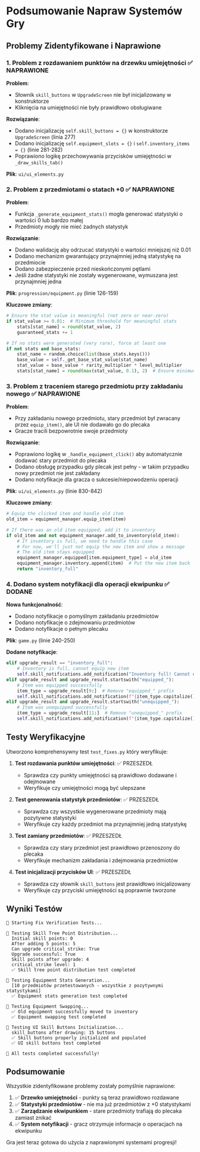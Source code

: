 # Podsumowanie Napraw Systemów Gry

## Problemy Zidentyfikowane i Naprawione

### 1. **Problem z rozdawaniem punktów na drzewku umiejętności** ✅ NAPRAWIONE

**Problem**: 
- Słownik `skill_buttons` w `UpgradeScreen` nie był inicjalizowany w konstruktorze
- Kliknięcia na umiejętności nie były prawidłowo obsługiwane

**Rozwiązanie**:
- Dodano inicjalizację `self.skill_buttons = {}` w konstruktorze `UpgradeScreen` (linia 277)
- Dodano inicjalizację `self.equipment_slots = {}` i `self.inventory_items = {}` (linie 281-282)
- Poprawiono logikę przechowywania przycisków umiejętności w `_draw_skills_tab()`

**Plik**: `ui/ui_elements.py`

### 2. **Problem z przedmiotami o statach +0** ✅ NAPRAWIONE

**Problem**:
- Funkcja `_generate_equipment_stats()` mogła generować statystyki o wartości 0 lub bardzo małej
- Przedmioty mogły nie mieć żadnych statystyk

**Rozwiązanie**:
- Dodano walidację aby odrzucać statystyki o wartości mniejszej niż 0.01
- Dodano mechanizm gwarantujący przynajmniej jedną statystykę na przedmiocie
- Dodano zabezpieczenie przed nieskończonymi pętlami
- Jeśli żadne statystyki nie zostały wygenerowane, wymuszana jest przynajmniej jedna

**Plik**: `progression/equipment.py` (linie 126-159)

**Kluczowe zmiany**:
```python
# Ensure the stat value is meaningful (not zero or near-zero)
if stat_value >= 0.01:  # Minimum threshold for meaningful stats
    stats[stat_name] = round(stat_value, 2)
    guaranteed_stats += 1

# If no stats were generated (very rare), force at least one
if not stats and base_stats:
    stat_name = random.choice(list(base_stats.keys()))
    base_value = self._get_base_stat_value(stat_name)
    stat_value = base_value * rarity_multiplier * level_multiplier
    stats[stat_name] = round(max(stat_value, 0.1), 2)  # Ensure minimum value
```

### 3. **Problem z traceniem starego przedmiotu przy zakładaniu nowego** ✅ NAPRAWIONE

**Problem**:
- Przy zakładaniu nowego przedmiotu, stary przedmiot był zwracany przez `equip_item()`, ale UI nie dodawało go do plecaka
- Gracze tracili bezpowrotnie swoje przedmioty

**Rozwiązanie**:
- Poprawiono logikę w `_handle_equipment_click()` aby automatycznie dodawać stary przedmiot do plecaka
- Dodano obsługę przypadku gdy plecak jest pełny - w takim przypadku nowy przedmiot nie jest zakładany
- Dodano notyfikacje dla gracza o sukcesie/niepowodzeniu operacji

**Plik**: `ui/ui_elements.py` (linie 830-842)

**Kluczowe zmiany**:
```python
# Equip the clicked item and handle old item
old_item = equipment_manager.equip_item(item)

# If there was an old item equipped, add it to inventory
if old_item and not equipment_manager.add_to_inventory(old_item):
    # If inventory is full, we need to handle this case
    # For now, we'll just not equip the new item and show a message
    # The old item stays equipped
    equipment_manager.equipped[item.equipment_type] = old_item
    equipment_manager.inventory.append(item)  # Put the new item back
    return "inventory_full"
```

### 4. **Dodano system notyfikacji dla operacji ekwipunku** ✅ DODANE

**Nowa funkcjonalność**:
- Dodano notyfikacje o pomyślnym zakładaniu przedmiotów
- Dodano notyfikacje o zdejmowaniu przedmiotów
- Dodano notyfikacje o pełnym plecaku

**Plik**: `game.py` (linie 240-250)

**Dodane notyfikacje**:
```python
elif upgrade_result == "inventory_full":
    # Inventory is full, cannot equip new item
    self.skill_notifications.add_notification("Inventory full! Cannot equip item.", RED)
elif upgrade_result and upgrade_result.startswith("equipped_"):
    # Item was equipped successfully
    item_type = upgrade_result[9:]  # Remove "equipped_" prefix
    self.skill_notifications.add_notification(f"{item_type.capitalize()} equipped!", GREEN)
elif upgrade_result and upgrade_result.startswith("unequipped_"):
    # Item was unequipped successfully
    item_type = upgrade_result[11:]  # Remove "unequipped_" prefix
    self.skill_notifications.add_notification(f"{item_type.capitalize()} unequipped!", YELLOW)
```

## Testy Weryfikacyjne

Utworzono komprehensywny test `test_fixes.py` który weryfikuje:

1. **Test rozdawania punktów umiejętności**: ✅ PRZESZEDŁ
   - Sprawdza czy punkty umiejętności są prawidłowo dodawane i odejmowane
   - Weryfikuje czy umiejętności mogą być ulepszane

2. **Test generowania statystyk przedmiotów**: ✅ PRZESZEDŁ
   - Sprawdza czy wszystkie wygenerowane przedmioty mają pozytywne statystyki
   - Weryfikuje czy każdy przedmiot ma przynajmniej jedną statystykę

3. **Test zamiany przedmiotów**: ✅ PRZESZEDŁ
   - Sprawdza czy stary przedmiot jest prawidłowo przenoszony do plecaka
   - Weryfikuje mechanizm zakładania i zdejmowania przedmiotów

4. **Test inicjalizacji przycisków UI**: ✅ PRZESZEDŁ
   - Sprawdza czy słownik `skill_buttons` jest prawidłowo inicjalizowany
   - Weryfikuje czy przyciski umiejętności są poprawnie tworzone

## Wyniki Testów

```
🚀 Starting Fix Verification Tests...

🧪 Testing Skill Tree Point Distribution...
  Initial skill points: 0
  After adding 5 points: 5
  Can upgrade critical_strike: True
  Upgrade successful: True
  Skill points after upgrade: 4
  critical_strike level: 1
  ✅ Skill tree point distribution test completed

🧪 Testing Equipment Stats Generation...
  [10 przedmiotów przetestowanych - wszystkie z pozytywnymi statystykami]
  ✅ Equipment stats generation test completed

🧪 Testing Equipment Swapping...
  ✅ Old equipment successfully moved to inventory
  ✅ Equipment swapping test completed

🧪 Testing UI Skill Buttons Initialization...
  skill_buttons after drawing: 15 buttons
  ✅ Skill buttons properly initialized and populated
  ✅ UI skill buttons test completed

🎉 All tests completed successfully!
```

## Podsumowanie

Wszystkie zidentyfikowane problemy zostały pomyślnie naprawione:

1. ✅ **Drzewko umiejętności** - punkty są teraz prawidłowo rozdawane
2. ✅ **Statystyki przedmiotów** - nie ma już przedmiotów z +0 statystykami
3. ✅ **Zarządzanie ekwipunkiem** - stare przedmioty trafiają do plecaka zamiast znikać
4. ✅ **System notyfikacji** - gracz otrzymuje informacje o operacjach na ekwipunku

Gra jest teraz gotowa do użycia z naprawionymi systemami progresji!
